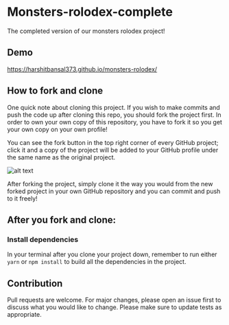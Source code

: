 # Monsters-rolodex-complete
The completed version of our monsters rolodex project!

## Demo
https://harshitbansal373.github.io/monsters-rolodex/

## How to fork and clone
One quick note about cloning this project. If you wish to make commits and push the code up after cloning this repo, you should fork the project first. In order to own your own copy of this repository, you have to fork it so you get your own copy on your own profile!

You can see the fork button in the top right corner of every GitHub project; click it and a copy of the project will be added to your GitHub profile under the same name as the original project.

![alt text](https://i.ibb.co/1YN7SJ6/Screen-Shot-2019-07-01-at-2-02-40-AM.png "image to fork button")

After forking the project, simply clone it the way you would from the new forked project in your own GitHub repository and you can commit and push to it freely!

## After you fork and clone:
### Install dependencies
In your terminal after you clone your project down, remember to run either `yarn` or `npm install` to build all the dependencies in the project.

## Contribution
Pull requests are welcome. For major changes, please open an issue first to discuss what you would like to change. Please make sure to update tests as appropriate.
